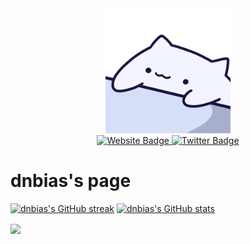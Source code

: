 <div id="header" align="center">
  <img src="bongo-cat.gif" width="200"/>
</div>
<div id="badges" align="center">
  <a href="https://brain.dnbias.dev">
    <img src="https://img.shields.io/badge/my_brain-purple?style=for-the-badge&logo=htmx&logoColor=black" alt="Website Badge"/>
  </a>
  
  <a href="https://www.x.com/dnbias_">
    <img src="https://img.shields.io/badge/Twitter-blue?style=for-the-badge&logo=x&logoColor=black" alt="Twitter Badge"/>
  </a>
</div>

# dnbias's page


[![dnbias's GitHub streak](https://github-readme-streak-stats.herokuapp.com?user=dnbias&theme=darcula&hide_border=true&border_radius=6.5)](https://git.io/streak-stats)
[![dnbias's GitHub stats](https://github-readme-stats.vercel.app/api?username=dnbias&theme=darcula&hide_border=true)](https://github.com/anuraghazra/github-readme-stats) 

<a href="https://github.com/anuraghazra/github-readme-stats">
  <img height=200 align="center" src="https://github-readme-stats.vercel.app/api/top-langs?username=dnbias&theme=darcula&hide_border=true&layout=compact&&hide=html,css,scss,scheme,shell&langs_count=8&card_width=320" />
</a>
